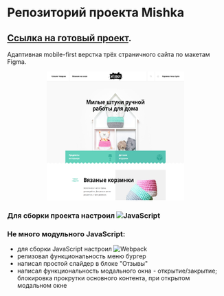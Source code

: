 # Репозиторий проекта Mishka
## <a href="https://askomarov.github.io/mishka/" target="_blank">Ссылка на готовый проект</a>.
Адаптивная mobile-first верстка трёх страничного сайта по макетам Figma.
<p align="center">
<img src="source/og-site-img.png" alt="изображение главной страницы" width="320" height="300"/>
</p>

### Для сборки проекта настроил <img alt="JavaScript" src="http://img.shields.io/badge/-Gulp-CF4647?style=flat-square&logo=gulp&logoColor=white"/>

### Не много модульного JavaScript:
- для сборки JavaScript настроил <img alt="Webpack" src="https://img.shields.io/badge/-Webpack-8DD6F9?style=flat-square&logo=webpack&logoColor=white" />
- релизовал функциональность меню бургер
- написал простой слайдер в блоке "Отзывы"
- написал функциональность модального окна - открытие/закрытие; блокировка прокрутки основного контента, при открытом модальном окне

